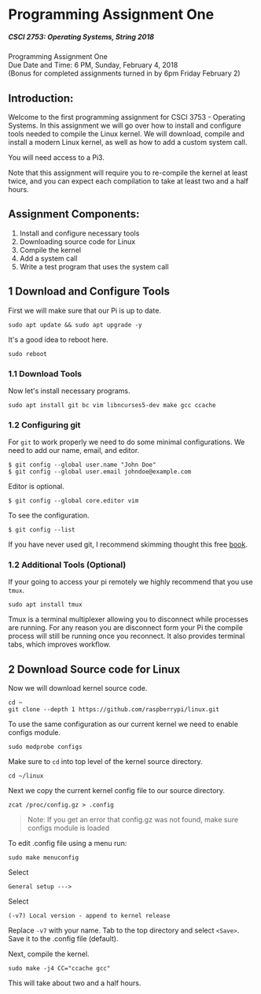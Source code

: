 # Programming Assignment One

##### CSCI 2753: Operating Systems, String 2018

Programming Assignment One  
Due Date and Time: 6 PM, Sunday, February 4, 2018  
(Bonus for completed assignments turned in by 6pm Friday February 2)  

## Introduction:
Welcome to the first programming assignment for CSCI 3753 - Operating Systems. In this assignment we will go over how to install and configure tools needed to compile the Linux kernel. We will download, compile and install a modern Linux kernel, as well as how to add a custom system call.

You will need access to a Pi3.

 Note that this assignment will require you to re-compile the kernel at least twice, and you can expect each compilation to take at least two and a half hours.

## Assignment Components:

  1. Install and configure necessary tools
  2. Downloading source code for Linux
  3. Compile the kernel
  4. Add a system call
  5. Write a test program that uses the system call


## 1 Download and Configure Tools

First we will make sure that our Pi is up to date.

```text
sudo apt update && sudo apt upgrade -y
```
It's a good idea to reboot here.

```text
sudo reboot
```

### 1.1 Download Tools

Now let's install necessary programs.

```text
sudo apt install git bc vim libncurses5-dev make gcc ccache
```

### 1.2 Configuring git

For `git` to work properly we need to do some minimal configurations. We need to add our name, email, and editor.

```text
$ git config --global user.name "John Doe"
$ git config --global user.email johndoe@example.com
```

Editor is optional.

```text
$ git config --global core.editor vim
```

To see the configuration.

```text
$ git config --list
```

If you have never used git, I recommend skimming thought this free [book](https://git-scm.com/book/en/v2).

### 1.2 Additional Tools (Optional)

If your going to access your pi remotely we highly recommend that you use `tmux`.

```text
sudo apt install tmux
```

Tmux is a terminal multiplexer allowing you to disconnect while processes are running. For any reason you are disconnect form your Pi the compile process will still be running once you reconnect. It also provides terminal tabs, which improves workflow.

## 2 Download Source code for Linux

Now we will download kernel source code.

```text
cd ~
git clone --depth 1 https://github.com/raspberrypi/linux.git
```

To use the same configuration as our current kernel we need to enable configs module.

```text
sudo modprobe configs
```

Make sure to `cd` into top level of the kernel source directory.

```text
cd ~/linux
```

Next we copy the current kernel config file to our source directory.

```text
zcat /proc/config.gz > .config
```
> Note: If you get an error that config.gz was not found, make sure configs module is loaded

To edit .config file using a menu run:

```text
sudo make menuconfig
```

Select

```text
General setup --->
```
Select

```text
(-v7) Local version - append to kernel release
```
Replace `-v7` with your name. Tab to the top directory and select `<Save>`. Save it to the .config file (default).

Next, compile the kernel.

```text
sudo make -j4 CC="ccache gcc"
```

This will take about two and a half hours.
